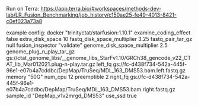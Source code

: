 Run on Terra:
        https://app.terra.bio/#workspaces/methods-dev-lab/LR_Fusion_Benchmarking/job_history/c150ae25-fe49-4013-8421-c0ef023a73a8


example config:
    docker
"trinityctat/starfusion:1.10.1"
examine_coding_effect
false
extra_disk_space
10
fastq_disk_space_multiplier
3.25
fastq_pair_tar_gz
null
fusion_inspector
"validate"
genome_disk_space_multiplier
2.5
genome_plug_n_play_tar_gz
gs://ctat_genome_libs/__genome_libs_StarFv1.10/GRCh38_gencode_v22_CTAT_lib_Mar012021.plug-n-play.tar.gz
left_fq
gs://fc-d438f734-542a-445f-96e1-e07b4a7cddbc/DepMap/TruSeq/MDL_163_DMS53.bam.left.fastq.gz
memory
"50G"
num_cpu
12
preemptible
2
right_fq
gs://fc-d438f734-542a-445f-96e1-e07b4a7cddbc/DepMap/TruSeq/MDL_163_DMS53.bam.right.fastq.gz
sample_id
"DepMap_v1v2mrgd_DMS53"
use_ssd
true


